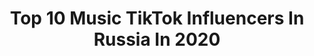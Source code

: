 ---
title: Top 10 Music TikTok Influencers In Russia In 2020
description: >-
  Find top music TikTok influencers in Russia in 2020. Most popular hashtags: #harrypotter #heart #tiktoklover #4upage.
platform: TikTok
profiles:
  - username: "ast.music"
    fullname: >-
      Ast
    location: "Russia"
    followers: 15602
    engagement: 1442
    commentsToLikes: 0.064704
    id: cka7r98lqe20f0i788swrwidb
    verified: false
    hashtags: "#macdonalds, #prank, #iphone"
  - username: "emilee_tyan"
    fullname: >-
      🍒emilee🍒
    location: "Russia"
    followers: 11723
    engagement: 1348
    commentsToLikes: 0.233347
    id: ckaifnmg5xprr0i78x29rb3w2
    verified: false
    hashtags: ""
  - username: "letto_boy"
    fullname: >-
      LETTO
    location: "Russia"
    followers: 744192
    engagement: 1914
    commentsToLikes: 0.004820
    id: ckailla2holz30i78xbe9q7rm
    verified: false
    hashtags: "#help, #badboy, #viral, #tiktok"
  - username: "twiggi_light"
    fullname: >-
      Twiggi Light
    location: "Russia"
    followers: 9074
    engagement: 1692
    commentsToLikes: 0.031243
    id: ck9eukcjne5140j78xhsdu7k6
    verified: false
    hashtags: "#garnet, #watch, #gnote, #geometry"
  - username: "coco_nut_music"
    fullname: >-
      🥥 Coconut music 🥥
    location: "Russia"
    followers: 10151
    engagement: 2054
    commentsToLikes: 0.006955
    id: cka0h2h5h7aju0i78nmmgkabj
    verified: false
    hashtags: "#song, #arianagrande, #trendsong, #sound"
  - username: "ruki_bazuki_official"
    fullname: >-
      руки базуки
    location: "Russia"
    followers: 283400
    engagement: 193
    commentsToLikes: 0.067046
    id: ck8ae5f7u9ylu0j78mqo29dbq
    verified: false
    hashtags: "#tiktoklover, #tenca, #challenge, #niletto"
  - username: "queerbeer"
    fullname: >-
      queer beer
    location: "Russia"
    followers: 15877
    engagement: 1241
    commentsToLikes: 0.025248
    id: ck9tv73k2p9ka0j78wg7dx5k3
    verified: false
    hashtags: "#tameimpala, #altj, #hozier, #newwave"
  - username: "mmm_anastasy"
    fullname: >-
      mmm_anastasy
    location: "Russia"
    followers: 16185
    engagement: 1214
    commentsToLikes: 0.024974
    id: ck9e38unbieyz0j78jirziade
    verified: false
    hashtags: "#backstage, #virtuoso, #quarantinelife, #norush"
  - username: "lady_struna"
    fullname: >-
      user8033979289083
    location: "Russia"
    followers: 64772
    engagement: 846
    commentsToLikes: 0.022328
    id: ck9ej7k2m15vj0j78l8cuihsr
    verified: false
    hashtags: "#humanity, #stereolove, #top, #noizemc"
  - username: "mikemikelm"
    fullname: >-
      MikeMikelM
    location: "Russia"
    followers: 5116
    engagement: 744
    commentsToLikes: 0.037411
    id: cka7oroki3uzr0i78auekq523
    verified: false
    hashtags: "#sleep, #magic, #dangerous, #part3"
---